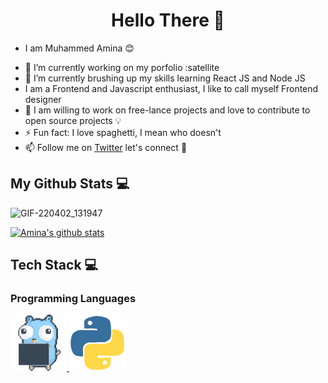 <h1 align="center"> Hello There 👋 </h1>


* I am Muhammed Amina :blush:	 
- 🔭 I’m currently working on my porfolio :satellite
- 🌱 I’m currently brushing up my skills learning React JS and Node JS
-  I am a Frontend and Javascript enthusiast, I like to call myself Frontend designer
- 👯 I am willing to work on free-lance projects and love to  contribute to open source projects :bulb:
- ⚡ Fun fact: I love spaghetti, I mean who doesn't
- 📫 Follow me on [Twitter](http://twitter.com/simply_meenat) let's connect  🎇

## My Github Stats :computer:

![GIF-220402_131947](https://user-images.githubusercontent.com/87755052/161383768-0ae94591-26d7-48e5-94c8-0e51a52b5a57.gif)





[![Amina's github stats](https://github-readme-stats.vercel.app/api?username=mimalson)](https://github.com/mimalson/github-readme-stats)









## Tech Stack :computer:


### Programming Languages

<p float="left">
  <a href="https://golang.org/" target="_blank" >
    <img src="https://raw.githubusercontent.com/DiptoChakrabarty/DiptoChakrabarty/master/assets/golang.gif"  height="90" />
  </a>

  <a href="https://python.org/" target="_blank" >
    <img src="https://raw.githubusercontent.com/DiptoChakrabarty/DiptoChakrabarty/master/assets/python3.gif"  height="90" />
  </a>
</p>


